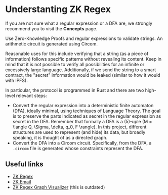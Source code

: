 # Understanting ZK Regex
If you are not sure what a regular expression or a DFA are, we strongly recommend you to visit the **Concepts** page.

Use Zero-Knowledge Proofs and regular expressions to validate strings. An arithmetic circuit is generated using Circom.

Reasonable uses for this include verifying that a string (as a piece of information) follows specific patterns without revealing its content. Keep in mind that it is not possible to verify all possibilities for an infinite or excessively large language. Additionally, if we send the string to a smart contract, the "secret" information would be leaked (similar to how it would with IPFS).

In particular, the protocol is programmed in Rust and there are two high-level relevant steps:

- Convert the regular expression into a deterministic finite automaton (DFA), ideally minimal, using techniques of Language Theory. The goal is to preserve the parts indicated as secret in the regular expression as secret in the DFA. Remember that formally a DFA is a \(5\)-uple \(M = \langle Q, \Sigma, \delta, q_0, F \rangle\). In this project, different structures are used to represent (and hide) its data, but broadly speaking, it is thought of as a directed graph.
- Convert the DFA into a Circom circuit. Specifically, from the DFA, a `.circom` file is generated whose constraints represent the DFA.

## Useful links
- [ZK Regex](https://zkregex.com/)
- [ZK Email](https://prove.email/)
- [ZK Regex Graph Visualizer](https://zkregex.com/min_dfa) (this is outdated)
